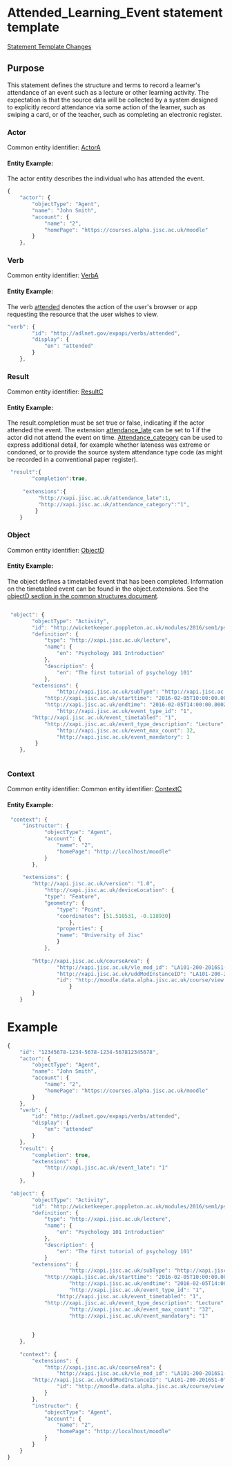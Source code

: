 # Attended_Learning_Event statement template

[Statement Template Changes](/version_changes.md#attendance)

## Purpose
This statement defines the structure and terms to record a learner's attendance of an event such as a lecture or other learning activity. The expectation is that the source data will be collected by a system designed to explicitly record attendance via some action of the learner, such as swiping a card, or of the teacher, such as completing an electronic register.
			

### Actor

Common entity identifier: [ActorA](/common_structures.md#actora)

#### Entity Example:
The actor entity describes the individual who has attended the event.

``` Javascript
{
    "actor": {
        "objectType": "Agent",
        "name": "John Smith",
        "account": {
            "name": "2",
            "homePage": "https://courses.alpha.jisc.ac.uk/moodle"
        }
    },
```

### Verb

Common entity identifier: [VerbA](/common_structures.md#verba)

#### Entity Example:

The verb [attended](/vocabulary.md#attended) denotes the action of the user's browser or app requesting the resource that the user wishes to view.

``` javascript
"verb": {
        "id": "http://adlnet.gov/expapi/verbs/attended",
        "display": {
            "en": "attended"
        }
    },
```

### Result
Common entity identifier: [ResultC](/common_structures.md#resultc)

#### Entity Example:
The result.completion must be set true or false, indicating if the actor attended the event. The extension [attendance_late](/vocabulary.md#attendance-late) can be set to 1 if the actor did not attend the event on time. [Attendance_category](/vocabulary.md#attendance-category) can be used to express additional detail, for example whether lateness was extreme or condoned, or to provide the source system attendance type code (as might be recorded in a conventional paper register). 


``` javascript
 "result":{
        "completion":true,
		
	 "extensions":{
		  "http://xapi.jisc.ac.uk/attendance_late":1,
		  "http://xapi.jisc.ac.uk/attendance_category":"1",
		 }
    }
```

### Object
Common entity identifier: [ObjectD](/common_structures.md#objectd)

#### Entity Example:
The object defines a timetabled event that has been completed. Information on the timetabled event can be found in the object.extensions. See the [objectD section in the common structures document](/common_structures.md#objectd).

``` javascript

 "object": {
        "objectType": "Activity",
        "id": "http://wicketkeeper.poppleton.ac.uk/modules/2016/sem1/psy101/qlecture1",
        "definition": {
            "type": "http://xapi.jisc.ac.uk/lecture",
            "name": {
                "en": "Psychology 101 Introduction"
            },
            "description": {
                "en": "The first tutorial of psychology 101"
            },
	    "extensions": {
            	"http://xapi.jisc.ac.uk/subType": "http://xapi.jisc.ac.uk/workshop"
	    	"http://xapi.jisc.ac.uk/starttime": "2016-02-05T10:00:00.000Z",
          	"http://xapi.jisc.ac.uk/endtime": "2016-02-05T14:00:00.000Z",
            	"http://xapi.jisc.ac.uk/event_type_id": "1",
		"http://xapi.jisc.ac.uk/event_timetabled": "1",
	    	"http://xapi.jisc.ac.uk/event_type_description": "Lecture", 
            	"http://xapi.jisc.ac.uk/event_max_count": 32,
            	"http://xapi.jisc.ac.uk/event_mandatory": 1
       	 }
    },
		
```

### Context
Common entity identifier: Common entity identifier: [ContextC](/common_structures.md#contextc)


#### Entity Example:


``` javascript
 "context": {
     "instructor": {
            "objectType": "Agent",
            "account": {
                "name": "2",
                "homePage": "http://localhost/moodle"
            }
		},
		
	 "extensions": {
        "http://xapi.jisc.ac.uk/version": "1.0",
			"http://xapi.jisc.ac.uk/deviceLocation": {
			"type": "Feature",
			"geometry": {
				"type": "Point",
				"coordinates": [51.510531, -0.118930]
					},
				"properties": {
				"name": "University of Jisc"
				}
			},	
			
		"http://xapi.jisc.ac.uk/courseArea": {
                "http://xapi.jisc.ac.uk/vle_mod_id": "LA101-200-2016S1-0",
				"http://xapi.jisc.ac.uk/uddModInstanceID": "LA101-200-2016S1-0",
               	"id": "http://moodle.data.alpha.jisc.ac.uk/course/view.php?id=4"
            		}	
		}
    }
```


# Example
``` javascript
{
    "id": "12345678-1234-5678-1234-567812345678",
    "actor": {
        "objectType": "Agent",
        "name": "John Smith",
        "account": {
            "name": "2",
            "homePage": "https://courses.alpha.jisc.ac.uk/moodle"
        }
    },
    "verb": {
        "id": "http://adlnet.gov/expapi/verbs/attended",
        "display": {
            "en": "attended"
        }
    },
    "result": {
        "completion": true,
        "extensions": {
            "http://xapi.jisc.ac.uk/event_late": "1"
        }
    },
	
 "object": {
        "objectType": "Activity",
        "id": "http://wicketkeeper.poppleton.ac.uk/modules/2016/sem1/psy101/qlecture1",
        "definition": {
            "type": "http://xapi.jisc.ac.uk/lecture",
            "name": {
                "en": "Psychology 101 Introduction"
            },
            "description": {
                "en": "The first tutorial of psychology 101"
            }
		"extensions": {
            		"http://xapi.jisc.ac.uk/subType": "http://xapi.jisc.ac.uk/workshop"
			"http://xapi.jisc.ac.uk/starttime": "2016-02-05T10:00:00.000Z",
            		"http://xapi.jisc.ac.uk/endtime": "2016-02-05T14:00:00.000Z",
            		"http://xapi.jisc.ac.uk/event_type_id": "1",
	    		"http://xapi.jisc.ac.uk/event_timetabled": "1",
			"http://xapi.jisc.ac.uk/event_type_description": "Lecture", 
            		"http://xapi.jisc.ac.uk/event_max_count": "32",
            		"http://xapi.jisc.ac.uk/event_mandatory": "1"
			
            
        }
    },
		
    "context": {
        "extensions": {
            "http://xapi.jisc.ac.uk/courseArea": {
                "http://xapi.jisc.ac.uk/vle_mod_id": "LA101-200-2016S1-0",
		"http://xapi.jisc.ac.uk/uddModInstanceID": "LA101-200-2016S1-0",
                "id": "http://moodle.data.alpha.jisc.ac.uk/course/view.php?id=4"
            }
        },
        "instructor": {
            "objectType": "Agent",
            "account": {
                "name": "2",
                "homePage": "http://localhost/moodle"
            }
        }
    }
}

```
